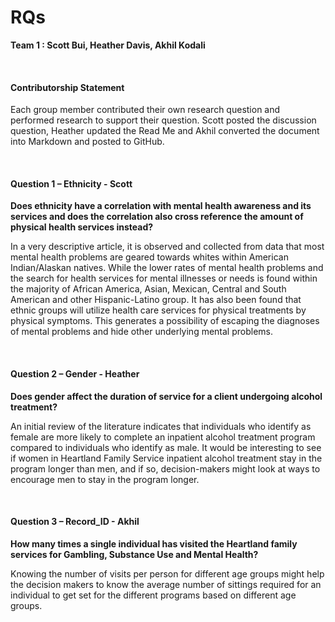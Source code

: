 #  RQs 
__Team 1 : Scott Bui, Heather Davis, Akhil Kodali__

<br/>

#### **Contributorship Statement** 

Each group member contributed their own research question and performed research to support their question. Scott posted the discussion question, Heather updated the Read Me and Akhil converted the document into Markdown and posted to GitHub. 

<br/>

 #### **Question 1 – Ethnicity - Scott**

 **Does ethnicity have a correlation with mental health awareness and its services and does the correlation also cross reference the amount of physical health services instead?** 
 
 In a very descriptive article, it is observed and collected from data that most mental health problems are geared towards whites within American Indian/Alaskan natives. While the lower rates of mental health problems and the search for health services for mental illnesses or needs is found within the majority of African America, Asian, Mexican, Central and South American and other Hispanic-Latino group. It has also been found that ethnic groups will utilize health care services for physical treatments by physical symptoms. This generates a possibility of escaping the diagnoses of mental problems and hide other underlying mental problems.  

<br/>

#### **Question 2 – Gender - Heather** 

**Does gender affect the duration of service for a client undergoing alcohol treatment?**

An initial review of the literature indicates that individuals who identify as female are more likely to complete an inpatient alcohol treatment program compared to individuals who identify as male. It would be interesting to see if women in Heartland Family Service inpatient alcohol treatment stay in the program longer than men, and if so, decision-makers might look at ways to encourage men to stay in the program longer.  

 <br/>

#### **Question 3 – Record_ID - Akhil** 

**How many times a single individual has visited the Heartland family services for Gambling, Substance Use and Mental Health?** 

Knowing the number of visits per person for different age groups might help the decision makers to know the average number of sittings required for an individual to get set for the different programs based on different age groups. 
